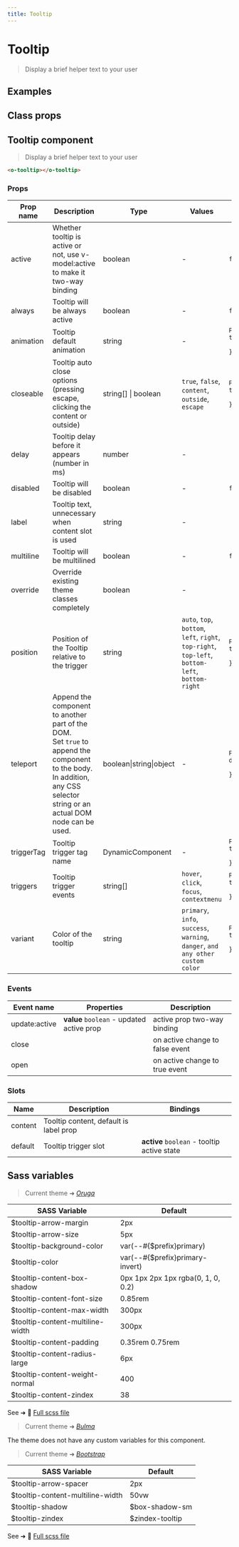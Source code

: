 ```yaml
---
title: Tooltip
---
```


# Tooltip

<div class="vp-doc">

> Display a brief helper text to your user

</div>

<div class="vp-example">

## Examples

<example-tooltip />

</div>
<div class="vp-example">

## Class props

<inspector-tooltip-viewer />

</div>

<div class="vp-doc">

## Tooltip component

> Display a brief helper text to your user

```html
<o-tooltip></o-tooltip>
```

### Props

| Prop name  | Description                                                                                                                                                                      | Type                    | Values                                                                                           | Default                                                                                                                                                                     |
| ---------- | -------------------------------------------------------------------------------------------------------------------------------------------------------------------------------- | ----------------------- | ------------------------------------------------------------------------------------------------ | --------------------------------------------------------------------------------------------------------------------------------------------------------------------------- |
| active     | Whether tooltip is active or not, use v-model:active to make it two-way binding                                                                                                  | boolean                 | -                                                                                                | <code style='white-space: nowrap; padding: 0;'>false</code>                                                                                                                 |
| always     | Tooltip will be always active                                                                                                                                                    | boolean                 | -                                                                                                | <code style='white-space: nowrap; padding: 0;'>false</code>                                                                                                                 |
| animation  | Tooltip default animation                                                                                                                                                        | string                  | -                                                                                                | <div><small>From <b>config</b>:</small></div><code style='white-space: nowrap; padding: 0;'>tooltip: {<br>&nbsp;&nbsp;animation: "fade"<br>}</code>                         |
| closeable  | Tooltip auto close options (pressing escape, clicking the content or outside)                                                                                                    | string[] \| boolean     | `true`, `false`, `content`, `outside`, `escape`                                                  | <div><small>From <b>config</b>:</small></div><code style='white-space: nowrap; padding: 0;'>tooltip: {<br>&nbsp;&nbsp;closeable: ["escape","outside","content"]<br>}</code> |
| delay      | Tooltip delay before it appears (number in ms)                                                                                                                                   | number                  | -                                                                                                |                                                                                                                                                                             |
| disabled   | Tooltip will be disabled                                                                                                                                                         | boolean                 | -                                                                                                | <code style='white-space: nowrap; padding: 0;'>false</code>                                                                                                                 |
| label      | Tooltip text, unnecessary when content slot is used                                                                                                                              | string                  | -                                                                                                |                                                                                                                                                                             |
| multiline  | Tooltip will be multilined                                                                                                                                                       | boolean                 | -                                                                                                | <code style='white-space: nowrap; padding: 0;'>false</code>                                                                                                                 |
| override   | Override existing theme classes completely                                                                                                                                       | boolean                 | -                                                                                                |                                                                                                                                                                             |
| position   | Position of the Tooltip relative to the trigger                                                                                                                                  | string                  | `auto`, `top`, `bottom`, `left`, `right`, `top-right`, `top-left`, `bottom-left`, `bottom-right` | <div><small>From <b>config</b>:</small></div><code style='white-space: nowrap; padding: 0;'>tooltip: {<br>&nbsp;&nbsp;position: "auto"<br>}</code>                          |
| teleport   | Append the component to another part of the DOM.<br/>Set `true` to append the component to the body.<br/>In addition, any CSS selector string or an actual DOM node can be used. | boolean\|string\|object | -                                                                                                | <div><small>From <b>config</b>:</small></div><code style='white-space: nowrap; padding: 0;'>dropdown: {<br>&nbsp;&nbsp;teleport: false<br>}</code>                          |
| triggerTag | Tooltip trigger tag name                                                                                                                                                         | DynamicComponent        | -                                                                                                | <div><small>From <b>config</b>:</small></div><code style='white-space: nowrap; padding: 0;'>tooltip: {<br>&nbsp;&nbsp;triggerTag: "div"<br>}</code>                         |
| triggers   | Tooltip trigger events                                                                                                                                                           | string[]                | `hover`, `click`, `focus`, `contextmenu`                                                         | <div><small>From <b>config</b>:</small></div><code style='white-space: nowrap; padding: 0;'>tooltip: {<br>&nbsp;&nbsp;triggers: ["hover"]<br>}</code>                       |
| variant    | Color of the tooltip                                                                                                                                                             | string                  | `primary`, `info`, `success`, `warning`, `danger`, `and any other custom color`                  | <div><small>From <b>config</b>:</small></div><code style='white-space: nowrap; padding: 0;'>tooltip: {<br>&nbsp;&nbsp;variant: undefined<br>}</code>                        |

### Events

| Event name    | Properties                                | Description                     |
| ------------- | ----------------------------------------- | ------------------------------- |
| update:active | **value** `boolean` - updated active prop | active prop two-way binding     |
| close         |                                           | on active change to false event |
| open          |                                           | on active change to true event  |

### Slots

| Name    | Description                            | Bindings                                    |
| ------- | -------------------------------------- | ------------------------------------------- |
| content | Tooltip content, default is label prop |                                             |
| default | Tooltip trigger slot                   | **active** `boolean` - tooltip active state |

</div>

<div class="vp-doc">

## Sass variables

<div class="theme-oruga">

> Current theme ➜ _[Oruga](https://github.com/oruga-ui/theme-oruga)_

| SASS Variable                    | Default                            |
| -------------------------------- | ---------------------------------- |
| $tooltip-arrow-margin            | 2px                                |
| $tooltip-arrow-size              | 5px                                |
| $tooltip-background-color        | var(--#{$prefix}primary)           |
| $tooltip-color                   | var(--#{$prefix}primary-invert)    |
| $tooltip-content-box-shadow      | 0px 1px 2px 1px rgba(0, 1, 0, 0.2) |
| $tooltip-content-font-size       | 0.85rem                            |
| $tooltip-content-max-width       | 300px                              |
| $tooltip-content-multiline-width | 300px                              |
| $tooltip-content-padding         | 0.35rem 0.75rem                    |
| $tooltip-content-radius-large    | 6px                                |
| $tooltip-content-weight-normal   | 400                                |
| $tooltip-content-zindex          | 38                                 |

See ➜ 📄 [Full scss file](https://github.com/oruga-ui/theme-oruga/tree/main/src/assets/scss/components/_tooltip.scss)

</div><div class="theme-bulma">

> Current theme ➜ _[Bulma](https://github.com/oruga-ui/theme-bulma)_

<p>The theme does not have any custom variables for this component.</p>
</div><div class="theme-bootstrap">

> Current theme ➜ _[Bootstrap](https://github.com/oruga-ui/theme-bootstrap)_

| SASS Variable                    | Default         |
| -------------------------------- | --------------- |
| $tooltip-arrow-spacer            | 2px             |
| $tooltip-content-multiline-width | 50vw            |
| $tooltip-shadow                  | $box-shadow-sm  |
| $tooltip-zindex                  | $zindex-tooltip |

See ➜ 📄 [Full scss file](https://github.com/oruga-ui/theme-bootstrap/tree/main/src/assets/scss/components/_tooltip.scss)

</div>

</div>
